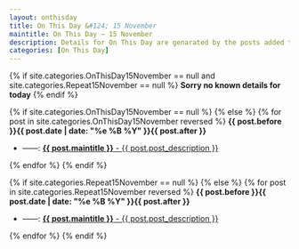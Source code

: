 ```yaml
---
layout: onthisday
title: On This Day &#124; 15 November
maintitle: On This Day — 15 November
description: Details for On This Day are genarated by the posts added to the website so the content is subject to changes/updates over time.
categories: [On This Day]
---
```


{% if site.categories.OnThisDay15November == null and site.categories.Repeat15November == null %}
<strong>Sorry no known details for today</strong>
{% endif %}

{% if site.categories.OnThisDay15November == null %}
{% else %}
{% for post in site.categories.OnThisDay15November reversed %}
<strong>{{ post.before }}{{ post.date | date: "%e %B %Y" }}{{ post.after }}</strong>
<ul>
<li> ——: <a class="{{ post.class }}" href="{{ post.url }}"><strong>{{ post.maintitle }}</strong> - {{ post.post_description }}</a></li>
</ul>
{% endfor %}
{% endif %}

{% if site.categories.Repeat15November == null %}
{% else %}
{% for post in site.categories.Repeat15November reversed %}
<strong>{{ post.before }}{{ post.date | date: "%e %B %Y" }}{{ post.after }}</strong>
<ul>
<li> ——: <a class="{{ post.class }}" href="{{ post.url }}"><strong>{{ post.maintitle }}</strong> - {{ post.post_description }}</a></li>
</ul>
{% endfor %}
{% endif %}
